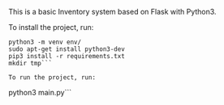 This is a basic Inventory system based on Flask with Python3.

To install the project, run:
```
python3 -m venv env/
sudo apt-get install python3-dev
pip3 install -r requirements.txt
mkdir tmp```

To run the project, run:
```
python3 main.py```
